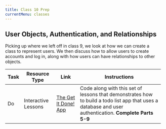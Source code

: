 ```yaml
---
title: Class 10 Prep
currentMenu: classes
---
```


## User Objects, Authentication, and Relationships

Picking up where we left off in class 9, we look at how we can create a class to represent users. We then discuss how to allow users to create accounts and log in, along with how users can have relationships to other objects.

Task | Resource Type | Link | Instructions
|----|---------------|------|-------------|
Do | Interactive Lessons | [The Get It Done! App](../../videos/get-it-done/) | Code along with this set of lessons that demonstrates how to build a todo list app that uses a database and user authentication. **Complete Parts 5-9**
